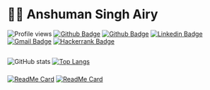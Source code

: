 # :man_technologist: Anshuman Singh Airy

![Profile views](https://gpvc.arturio.dev/anshumanairy)
[![Github Badge](https://img.shields.io/badge/-Github-000?style=flat-square&logo=Github&logoColor=white&link=https://github.com/anshumanairy)](https://github.com/anshumanairy)
[![Github Badge](https://img.shields.io/badge/-Arctic%20Code%20Vault%20Contributor-Black?style=flat-square&logo=reverbnation&logoColor=white&link=https://github.com/anshumanairy)](https://github.com/anshumanairy)
[![Linkedin Badge](https://img.shields.io/badge/-LinkedIn-blue?style=flat-square&logo=Linkedin&logoColor=white&link=https://www.linkedin.com/in/anshuman-airy//)](https://www.linkedin.com/in/anshuman-airy/)
[![Gmail Badge](https://img.shields.io/badge/-Gmail-c14438?style=flat-square&logo=Gmail&logoColor=white&link=mailto:anshuman.airy04@gmail.com)](mailto:anshuman.airy04@gmail.com)
[![Hackerrank Badge](https://img.shields.io/badge/-Hackerrank-success?style=flat-square&logo=Hackerrank&logoColor=white&link=https://www.hackerrank.com/Anshuman_Airy)](https://www.hackerrank.com/Anshumandgeiry)

##
![GitHub stats](https://github-readme-stats.vercel.app/api?username=anshumanairy&count_private=true&show_icons=true&hide=contribs)
[![Top Langs](https://github-readme-stats.vercel.app/api/top-langs/?username=anshumanairy&hide=jupyter%20notebook&layout=compact)](https://github.com/anshumanairy/github-readme-stats)

###
[![ReadMe Card](https://github-readme-stats.vercel.app/api/pin/?username=anshumanairy&repo=penta6)](https://github.com/anshumanairy/penta6)
[![ReadMe Card](https://github-readme-stats.vercel.app/api/pin/?username=anshumanairy&repo=Sprint-Management)](https://github.com/anshumanairy/Sprint-Management)

